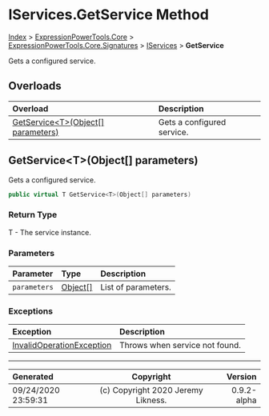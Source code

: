 ﻿# IServices.GetService Method

[Index](../index.md) > [ExpressionPowerTools.Core](ExpressionPowerTools.Core.a.md) > [ExpressionPowerTools.Core.Signatures](ExpressionPowerTools.Core.Signatures.n.md) > [IServices](ExpressionPowerTools.Core.Signatures.IServices.i.md) > **GetService**

Gets a configured service.

## Overloads

| Overload | Description |
| :-- | :-- |
| [GetService&lt;T>(Object[] parameters)](#getservicetobject[]-parameters) | Gets a configured service. |
## GetService&lt;T>(Object[] parameters)

Gets a configured service.

```csharp
public virtual T GetService<T>(Object[] parameters)
```

### Return Type

T - The service instance.

### Parameters

| Parameter | Type | Description |
| :-- | :-- | :-- |
| `parameters` | [Object[]](https://docs.microsoft.com/dotnet/api/system.object) | List of parameters. |

### Exceptions

| Exception | Description |
| :-- | :-- |
| [InvalidOperationException](https://docs.microsoft.com/dotnet/api/system.invalidoperationexception) | Throws when service not found. |


---

| Generated | Copyright | Version |
| :-- | :-: | --: |
| 09/24/2020 23:59:31 | (c) Copyright 2020 Jeremy Likness. | 0.9.2-alpha |
